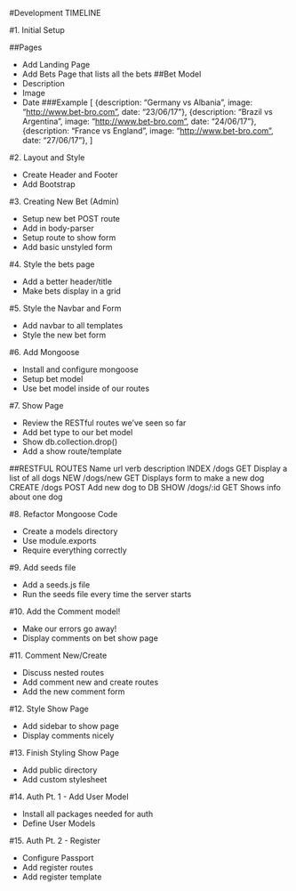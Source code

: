 #Development TIMELINE

#1.	Initial Setup

##Pages
* Add Landing Page
* Add Bets Page that lists all the bets
##Bet Model
* Description
* Image
* Date
###Example
[
	{description: “Germany vs Albania”, image: “http://www.bet-bro.com”, date: “23/06/17”},
	{description: “Brazil vs Argentina”, image: “http://www.bet-bro.com”, date: “24/06/17”},
	{description: “France vs England”, image: “http://www.bet-bro.com”, date: “27/06/17”},
]

#2.	Layout and Style
* Create Header and Footer
* Add Bootstrap

#3.	Creating New Bet (Admin)
* Setup new bet POST route
* Add in body-parser
* Setup route to show form
* Add basic unstyled form

#4.	Style the bets page
* Add a better header/title
* Make bets display in a grid

#5.	Style the Navbar and Form
* Add navbar to all templates
* Style the new bet form

#6.	Add Mongoose
* Install and configure mongoose
* Setup bet model
* Use bet model inside of our routes

#7.	Show Page
* Review the RESTful routes we’ve seen so far
* Add bet type to our bet model
* Show db.collection.drop()
* Add a show route/template

##RESTFUL ROUTES
Name		url		verb		description
INDEX		/dogs		GET		Display a list of all dogs
NEW 		/dogs/new	GET		Displays form to make a new dog
CREATE		/dogs		POST		Add new dog to DB
SHOW		/dogs/:id	GET		Shows info about one dog

#8. Refactor Mongoose Code
* Create a models directory
* Use module.exports
* Require everything correctly 

#9. Add seeds file
* Add a seeds.js file
* Run the seeds file every time the server starts

#10. Add the Comment model!
* Make our errors go away!
* Display comments on bet show page

#11. Comment New/Create
* Discuss nested routes
* Add comment new and create routes
* Add the new comment form

#12. Style Show Page
* Add sidebar to show page
* Display comments nicely

#13. Finish Styling Show Page
* Add public directory
* Add custom stylesheet

#14. Auth Pt. 1 - Add User Model
* Install all packages needed for auth
* Define User Models

#15. Auth Pt. 2 - Register
* Configure Passport
* Add register routes
* Add register template